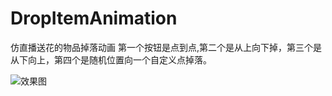 # DropItemAnimation
仿直播送花的物品掉落动画
第一个按钮是点到点,第二个是从上向下掉，第三个是从下向上，第四个是随机位置向一个自定义点掉落。

![效果图](http://oczm2hjoz.bkt.clouddn.com/gif/DropItemAnimation.gif)